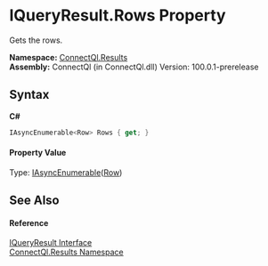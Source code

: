 # IQueryResult.Rows Property 
 

Gets the rows.

**Namespace:**&nbsp;<a href="N_ConnectQl_Results">ConnectQl.Results</a><br />**Assembly:**&nbsp;ConnectQl (in ConnectQl.dll) Version: 100.0.1-prerelease

## Syntax

**C#**<br />
``` C#
IAsyncEnumerable<Row> Rows { get; }
```


#### Property Value
Type: <a href="T_ConnectQl_AsyncEnumerables_IAsyncEnumerable_1">IAsyncEnumerable</a>(<a href="T_ConnectQl_Results_Row">Row</a>)

## See Also


#### Reference
<a href="T_ConnectQl_Results_IQueryResult">IQueryResult Interface</a><br /><a href="N_ConnectQl_Results">ConnectQl.Results Namespace</a><br />